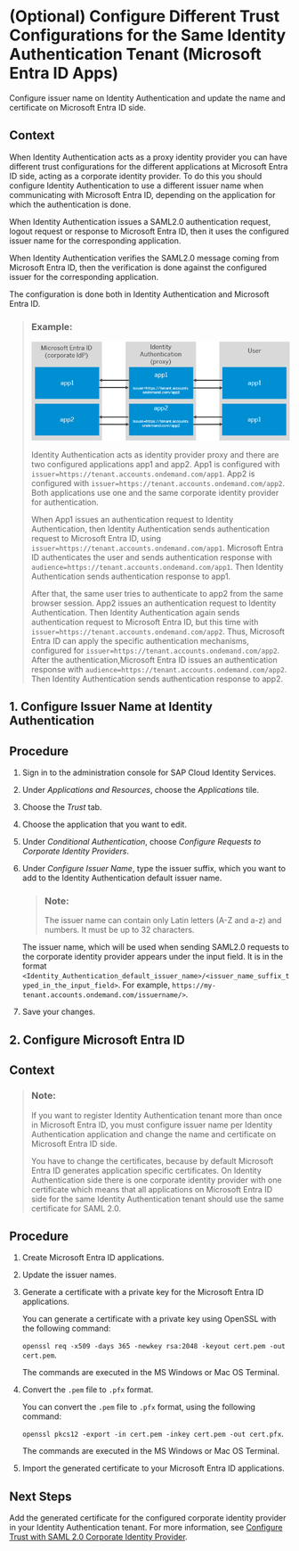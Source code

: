 <!-- loiof661eecaad7147afa43a48b23fb4defe -->

# \(Optional\) Configure Different Trust Configurations for the Same Identity Authentication Tenant \(Microsoft Entra ID Apps\)

Configure issuer name on Identity Authentication and update the name and certificate on Microsoft Entra ID side.



<a name="loiof661eecaad7147afa43a48b23fb4defe__context_fln_5rr_f4b"/>

## Context

When Identity Authentication acts as a proxy identity provider you can have different trust configurations for the different applications at Microsoft Entra ID side, acting as a corporate identity provider. To do this you should configure Identity Authentication to use a different issuer name when communicating with Microsoft Entra ID, depending on the application for which the authentication is done.

When Identity Authentication issues a SAML2.0 authentication request, logout request or response to Microsoft Entra ID, then it uses the configured issuer name for the corresponding application.

When Identity Authentication verifies the SAML2.0 message coming from Microsoft Entra ID, then the verification is done against the configured issuer for the corresponding application.

The configuration is done both in Identity Authentication and Microsoft Entra ID.

> ### Example:  
> ![](images/Azure_Issuer_Name_2a496c1.png)
> 
> Identity Authentication acts as identity provider proxy and there are two configured applications app1 and app2. App1 is configured with `issuer=https://tenant.accounts.ondemand.com/app1`. App2 is configured with `issuer=https://tenant.accounts.ondemand.com/app2`. Both applications use one and the same corporate identity provider for authentication.
> 
> When App1 issues an authentication request to Identity Authentication, then Identity Authentication sends authentication request to Microsoft Entra ID, using `issuer=https://tenant.accounts.ondemand.com/app1`. Microsoft Entra ID authenticates the user and sends authentication response with `audience=https://tenant.accounts.ondemand.com/app1`. Then Identity Authentication sends authentication response to app1.
> 
> After that, the same user tries to authenticate to app2 from the same browser session. App2 issues an authentication request to Identity Authentication. Then Identity Authentication again sends authentication request to Microsoft Entra ID, but this time with `issuer=https://tenant.accounts.ondemand.com/app2`. Thus, Microsoft Entra ID can apply the specific authentication mechanisms, configured for `issuer=https://tenant.accounts.ondemand.com/app2`. After the authentication,Microsoft Entra ID issues an authentication response with `audience=https://tenant.accounts.ondemand.com/app2`. Then Identity Authentication sends authentication response to app2.

<a name="task_h2w_b5r_f4b"/>

<!-- task\_h2w\_b5r\_f4b -->

## 1. Configure Issuer Name at Identity Authentication



<a name="task_h2w_b5r_f4b__issuer_name_procedure"/>

## Procedure

1.  Sign in to the administration console for SAP Cloud Identity Services.

2.  Under *Applications and Resources*, choose the *Applications* tile.

3.  Choose the *Trust* tab.

4.  Choose the application that you want to edit.

5.  Under *Conditional Authentication*, choose *Configure Requests to Corporate Identity Providers*.

6.  Under *Configure Issuer Name*, type the issuer suffix, which you want to add to the Identity Authentication default issuer name.

    > ### Note:  
    > The issuer name can contain only Latin letters \(A-Z and a-z\) and numbers. It must be up to 32 characters.

    The issuer name, which will be used when sending SAML2.0 requests to the corporate identity provider appears under the input field. It is in the format `<Identity_Authentication_default_issuer_name>/<issuer_name_suffix_typed_in_the_input_field>`. For example, `https://my-tenant.accounts.ondemand.com/issuername/>`.

7.  Save your changes.


<a name="task_vbd_b5r_f4b"/>

<!-- task\_vbd\_b5r\_f4b -->

## 2. Configure Microsoft Entra ID



<a name="task_vbd_b5r_f4b__context_spb_1wr_f4b"/>

## Context

> ### Note:  
> If you want to register Identity Authentication tenant more than once in Microsoft Entra ID, you must configure issuer name per Identity Authentication application and change the name and certificate on Microsoft Entra ID side.
> 
> You have to change the certificates, because by default Microsoft Entra ID generates application specific certificates. On Identity Authentication side there is one corporate identity provider with one certificate which means that all applications on Microsoft Entra ID side for the same Identity Authentication tenant should use the same certificate for SAML 2.0.



<a name="task_vbd_b5r_f4b__steps_a5g_b5r_f4b"/>

## Procedure

1.  Create Microsoft Entra ID applications.

2.  Update the issuer names.

3.  Generate a certificate with a private key for the Microsoft Entra ID applications.

    You can generate a certificate with a private key using OpenSSL with the following command:

    `openssl req -x509 -days 365 -newkey rsa:2048 -keyout cert.pem -out cert.pem`.

    The commands are executed in the MS Windows or Mac OS Terminal.

4.  Convert the `.pem` file to `.pfx` format.

    You can convert the `.pem` file to `.pfx` format, using the following command:

    `openssl pkcs12 -export -in cert.pem -inkey cert.pem -out cert.pfx`.

    The commands are executed in the MS Windows or Mac OS Terminal.

5.  Import the generated certificate to your Microsoft Entra ID applications.




<a name="task_vbd_b5r_f4b__postreq_wzp_nfg_15b"/>

## Next Steps

Add the generated certificate for the configured corporate identity provider in your Identity Authentication tenant. For more information, see [Configure Trust with SAML 2.0 Corporate Identity Provider](../Operation-Guide/configure-trust-with-saml-2-0-corporate-identity-provider-33832e5.md).

